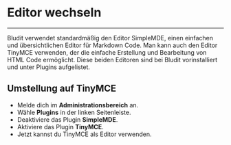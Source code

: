 # Editor wechseln
<!-- Position: 5 -->
---
Bludit verwendet standardmäßig den Editor SimpleMDE, einen einfachen und übersichtlichen Editor für Markdown Code. Man kann auch den Editor TinyMCE verwenden, der die einfache Erstellung und Bearbeitung von HTML Code ermöglicht.
Diese beiden Editoren sind bei Bludit vorinstalliert und unter Plugins aufgelistet.

## Umstellung auf TinyMCE
- Melde dich im **Administrationsbereich** an.
- Wähle **Plugins** in der linken Seitenleiste.
- Deaktiviere das Plugin **SimpleMDE**.
- Aktiviere das Plugin **TinyMCE**.
- Jetzt kannst du TinyMCE als Editor verwenden.
